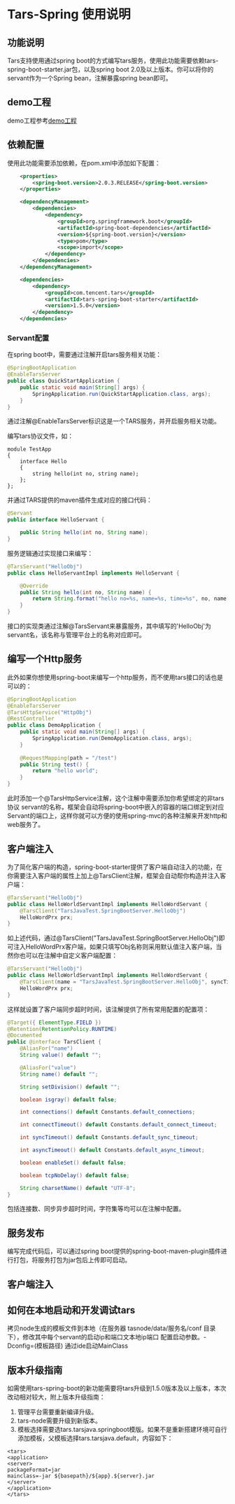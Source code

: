 # Tars-Spring 使用说明

## 功能说明

Tars支持使用通过spring boot的方式编写tars服务，使用此功能需要依赖tars-spring-boot-starter.jar包，以及spring boot 2.0及以上版本。你可以将你的servant作为一个Spring bean，注解暴露spring bean即可。

## demo工程
demo工程参考[demo工程](https://github.com/Tencent/Tars/tree/master/java/examples/tars-spring-boot-server)

## 依赖配置

使用此功能需要添加依赖，在pom.xml中添加如下配置：
```xml
    <properties>
        <spring-boot.version>2.0.3.RELEASE</spring-boot.version>
    </properties>

    <dependencyManagement>
        <dependencies>
            <dependency>
                <groupId>org.springframework.boot</groupId>
                <artifactId>spring-boot-dependencies</artifactId>
                <version>${spring-boot.version}</version>
                <type>pom</type>
                <scope>import</scope>
            </dependency>
        </dependencies>
    </dependencyManagement>

    <dependencies>
        <dependency>
            <groupId>com.tencent.tars</groupId>
            <artifactId>tars-spring-boot-starter</artifactId>
            <version>1.5.0</version>
        </dependency>
    </dependencies>
```

### Servant配置

在spring boot中，需要通过注解开启tars服务相关功能：
```java
@SpringBootApplication
@EnableTarsServer
public class QuickStartApplication {
    public static void main(String[] args) {
        SpringApplication.run(QuickStartApplication.class, args);
    }
}
```
通过注解@EnableTarsServer标识这是一个TARS服务，并开启服务相关功能。

编写tars协议文件，如：
```
module TestApp
{
	interface Hello
	{
	    string hello(int no, string name);
	};
};
```
并通过TARS提供的maven插件生成对应的接口代码：
```java
@Servant
public interface HelloServant {

	public String hello(int no, String name);
}

```
服务逻辑通过实现接口来编写：
```java
@TarsServant("HelloObj")
public class HelloServantImpl implements HelloServant {

    @Override
    public String hello(int no, String name) {
        return String.format("hello no=%s, name=%s, time=%s", no, name, System.currentTimeMillis());
    }
}
```
接口的实现类通过注解@TarsServant来暴露服务，其中填写的'HelloObj'为servant名，该名称与管理平台上的名称对应即可。

## 编写一个Http服务
此外如果你想使用spring-boot来编写一个http服务，而不使用tars接口的话也是可以的：
```java
@SpringBootApplication
@EnableTarsServer
@TarsHttpService("HttpObj")
@RestController
public class DemoApplication {
    public static void main(String[] args) {
        SpringApplication.run(DemoApplication.class, args);
    }
	
	@RequestMapping(path = "/test")
    public String test() {
        return "hello world";
    }
}
```
此时添加一个@TarsHttpService注解，这个注解中需要添加你希望绑定的非tars协议 servant的名称，框架会自动将spring-boot中嵌入的容器的端口绑定到对应Servant的端口上，这样你就可以方便的使用spring-mvc的各种注解来开发http和web服务了。

## 客户端注入
为了简化客户端的构造，spring-boot-starter提供了客户端自动注入的功能，在你需要注入客户端的属性上加上@TarsClient注解，框架会自动帮你构造并注入客户端：
```java
@TarsServant("HelloObj")
public class HelloWorldServantImpl implements HelloWordServant {
    @TarsClient("TarsJavaTest.SpringBootServer.HelloObj")
    HelloWordPrx prx;
}
```
如上述代码，通过@TarsClient("TarsJavaTest.SpringBootServer.HelloObj")即可注入HelloWordPrx客户端，如果只填写Obj名称则采用默认值注入客户端，当然你也可以在注解中自定义客户端配置：
```java
@TarsServant("HelloObj")
public class HelloWorldServantImpl implements HelloWordServant {
    @TarsClient(name = "TarsJavaTest.SpringBootServer.HelloObj", syncTimeout = 1000)
    HelloWordPrx prx;
}
```
这样就设置了客户端同步超时时间，该注解提供了所有常用配置的配置项：
```java
@Target({ ElementType.FIELD })
@Retention(RetentionPolicy.RUNTIME)
@Documented
public @interface TarsClient {
    @AliasFor("name")
    String value() default "";

    @AliasFor("value")
    String name() default "";

    String setDivision() default "";

    boolean isgray() default false;

    int connections() default Constants.default_connections;

    int connectTimeout() default Constants.default_connect_timeout;

    int syncTimeout() default Constants.default_sync_timeout;

    int asyncTimeout() default Constants.default_async_timeout;

    boolean enableSet() default false;

    boolean tcpNoDelay() default false;

    String charsetName() default "UTF-8";
}
```
包括连接数、同步异步超时时间，字符集等均可以在注解中配置。

## 服务发布

编写完成代码后，可以通过spring boot提供的spring-boot-maven-plugin插件进行打包，将服务打包为jar包后上传即可启动。

## 客户端注入



## 如何在本地启动和开发调试tars
拷贝node生成的模板文件到本地（在服务器 tasnode/data/服务名/conf 目录下），修改其中每个servant的启动ip和端口文本地ip端口
配置启动参数。-Dconfig=(模板路径)
通过ide启动MainClass

## 版本升级指南

如需使用tars-spring-boot的新功能需要将tars升级到1.5.0版本及以上版本，本次改动相对较大，附上版本升级指南：
1. 管理平台需要重新编译升级。
2. tars-node需要升级到新版本。
3. 模板选择需要选tars.tarsjava.springboot模版。如果不是重新搭建环境可自行添加模板，父模板选择tars.tarsjava.default，内容如下：
```
<tars>
<application>
<server>
packageFormat=jar
mainclass=-jar ${basepath}/${app}.${server}.jar
</server>
</application>
</tars>
```
